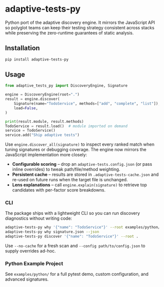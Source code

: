 # adaptive-tests-py

Python port of the adaptive discovery engine. It mirrors the JavaScript API so polyglot teams can keep their testing strategy consistent across stacks while preserving the zero-runtime guarantees of static analysis.

## Installation

```bash
pip install adaptive-tests-py
```

## Usage

```python
from adaptive_tests_py import DiscoveryEngine, Signature

engine = DiscoveryEngine(root=".")
result = engine.discover(
    Signature(name="TodoService", methods=["add", "complete", "list"]),
    load=False,
)

print(result.module, result.methods)
TodoService = result.load()  # module imported on demand
service = TodoService()
service.add("Ship adaptive tests")
```

Use `engine.discover_all(signature)` to inspect every ranked match when tuning signatures or debugging coverage. The engine now mirrors the JavaScript implementation more closely:

- **Configurable scoring** – drop an `adaptive-tests.config.json` (or pass inline overrides) to tweak path/file/method weighting.
- **Persistent cache** – results are stored in `.adaptive-tests-cache.json` and re-used on future runs when the target file is unchanged.
- **Lens explanations** – call `engine.explain(signature)` to retrieve top candidates with per-factor score breakdowns.

### CLI

The package ships with a lightweight CLI so you can run discovery diagnostics without writing code:

```bash
adaptive-tests-py why '{"name": "TodoService"}' --root examples/python/src --limit 3
adaptive-tests-py why signature.json --json
adaptive-tests-py discover '{"name": "TodoService"}' --root .
```

Use `--no-cache` for a fresh scan and `--config path/to/config.json` to supply overrides ad-hoc.

### Python Example Project

See `examples/python/` for a full pytest demo, custom configuration, and advanced signatures.
